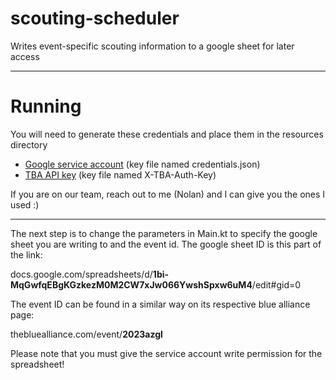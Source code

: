 # scouting-scheduler
Writes event-specific scouting information to a google sheet for later access

---

# Running
You will need to generate these credentials and place them in the resources directory
- [Google service account](https://cloud.google.com/iam/docs/service-account-overview) (key file named credentials.json)
- [TBA API key](https://www.thebluealliance.com/apidocs) (key file named X-TBA-Auth-Key)

If you are on our team, reach out to me (Nolan) and I can give you the ones I used :)

--- 

The next step is to change the parameters in Main.kt to specify the google sheet you are writing to and the event id. The google sheet ID is this part of the link:

docs.google.com/spreadsheets/d/**1bi-MqGwfqEBgKGzkezM0M2CW7xJw066YwshSpxw6uM4**/edit#gid=0

The event ID can be found in a similar way on its respective blue alliance page:

thebluealliance.com/event/**2023azgl**

Please note that you must give the service account write permission for the spreadsheet!